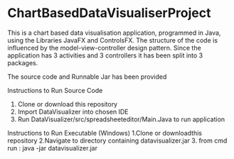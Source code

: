 # ChartBasedDataVisualiserProject
This is a chart based data visualisation application, programmed in Java, using the Libraries JavaFX and ControlsFX. The structure of the code is influenced by the model-view-controller design pattern. Since the application has 3 activities and 3 controllers it has been split into 3 packages.

The source code and Runnable Jar has been provided

Instructions to Run Source Code
1. Clone or download this repository
3. Import DataVisualizer into chosen IDE
4. Run DataVisualizer/src/spreadsheeteditor/Main.Java to run application

Instructions to Run Executable (Windows)
1.Clone or downloadthis repository
2.Navigate to directory containing datavisualizer.jar
3. from cmd run :
    java -jar datavisualizer.jar
